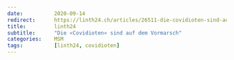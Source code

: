 ```yaml
---
date:          2020-09-14
redirect:      https://linth24.ch/articles/26511-die-covidioten-sind-auf-dem-vormarsch
title:         linth24
subtitle:      "Die «Covidioten» sind auf dem Vormarsch"
categories:    MSM
tags:          [linth24, covidioten]
---
```

